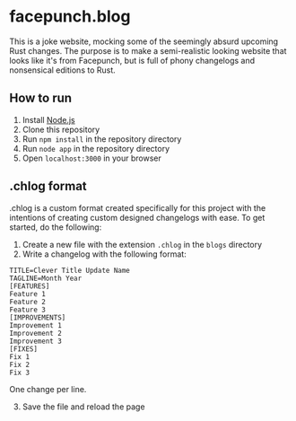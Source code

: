 # facepunch.blog

This is a joke website, mocking some of the seemingly absurd upcoming Rust changes. The purpose is to make a
semi-realistic looking website that looks like it's from Facepunch, but is full of phony changelogs and nonsensical
editions to Rust.

## How to run

1. Install [Node.js](https://nodejs.org/en/)
2. Clone this repository
3. Run `npm install` in the repository directory
4. Run `node app` in the repository directory
5. Open `localhost:3000` in your browser

## .chlog format

.chlog is a custom format created specifically for this project with the intentions of creating custom designed
changelogs with ease. To get started, do the following:

1. Create a new file with the extension `.chlog` in the `blogs` directory
2. Write a changelog with the following format:

```plaintext
TITLE=Clever Title Update Name
TAGLINE=Month Year
[FEATURES]
Feature 1
Feature 2
Feature 3
[IMPROVEMENTS]
Improvement 1
Improvement 2
Improvement 3
[FIXES]
Fix 1
Fix 2
Fix 3
```

One change per line.

3. Save the file and reload the page

